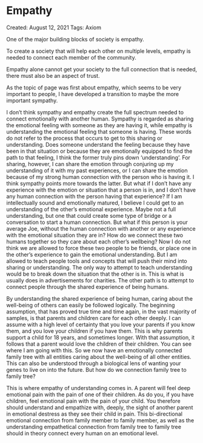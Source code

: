 # Empathy

Created: August 12, 2021
Tags: Axiom

One of the major building blocks of society is empathy.

To create a society that will help each other on multiple levels, empathy is needed to connect each member of the community.

Empathy alone cannot get your society to the full connection that is needed, there must also be an aspect of trust.

As the topic of page was first about empathy, which seems to be very important to people, I have developed a transition to maybe the more important sympathy.

I don’t think sympathy and empathy create the full spectrum needed to connect emotionally with another human. Sympathy is regarded as sharing the emotional feeling with someone as they are having it, while empathy is understanding the emotional feeling that someone is having. These words do not refer to the process that occurs to get to this sharing or understanding. Does someone understand the feeling because they have been in that situation or because they are emotionally equipped to find the path to that feeling, I think the former truly pins down ‘understanding’. For sharing, however, I can share the emotion through conjuring up my understanding of it with my past experiences, or I can share the emotion because of my strong human connection with the person who is having it. I think sympathy points more towards the latter. But what if I don’t have any experience with the emotion or situation that a person is in, and I don’t have any human connection with the person having that experience? If I am intellectually sound and emotionally matured, I believe I could get to an understanding of the other’s emotional experience. Maybe not a full understanding, but one that could create some type of bridge or a conversation to start a human connection. But what if this person is your average Joe, without the human connection with another or any experience with the emotional situation they are in? How do we connect these two humans together so they care about each other’s wellbeing? Now I do not think we are allowed to force these two people to be friends, or place one in the other’s experience to gain the emotional understanding. But I am allowed to teach people tools and concepts that will push their mind into sharing or understanding. The only way to attempt to teach understanding would be to break down the situation that the other is in. This is what is usually does in advertisements for charities. The other path is to attempt to connect people through the shared experience of being humans.

By understanding the shared experience of being human, caring about the well-being of others can easily be followed logically. The beginning assumption, that has proved true time and time again, in the vast majority of samples, is that parents and children care for each other deeply. I can assume with a high level of certainty that you love your parents if you know them, and you love your children if you have them. This is why parents support a child for 18 years, and sometimes longer. With that assumption, it follows that a parent would love the children of their children. You can see where I am going with this. So we now have an emotionally connected family tree with all entities caring about the well-being of all other entities. This can also be understood through a biological lens of wanting your genes to live on into the future. But how do we connection family tree to family tree?

This is where empathy of understanding comes in. A parent will feel deep emotional pain with the pain of one of their children. As do you, if you have children, feel emotional pain with the pain of your child. You therefore should understand and empathize with, deeply, the sight of another parent in emotional destress as they see their child in pain. This bi-directional emotional connection from family member to family member, as well as the understanding empathetical connection from family tree to family tree should in theory connect every human on an emotional level.